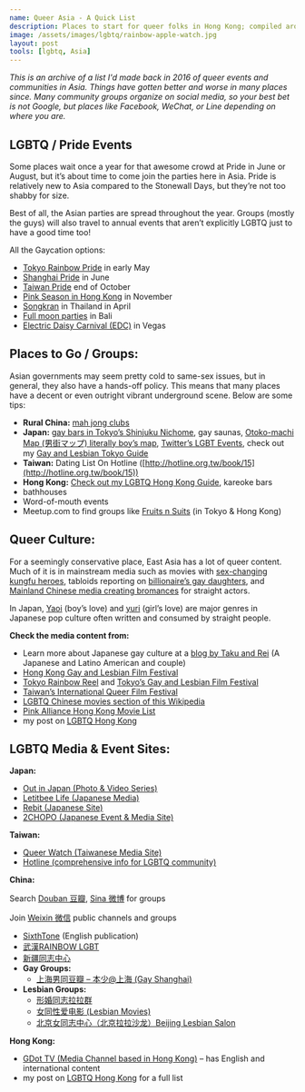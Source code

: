 ```yaml
---
name: Queer Asia - A Quick List
description: Places to start for queer folks in Hong Kong; compiled around 2018.
image: /assets/images/lgbtq/rainbow-apple-watch.jpg
layout: post
tools: [lgbtq, Asia]
---
```


_This is an archive of a list I'd made back in 2016 of queer events and communities in Asia. Things have gotten better and worse in many places since. Many community groups organize on social media, so your best bet is not Google, but places like Facebook, WeChat, or Line depending on where you are._

## LGBTQ / Pride Events

Some places wait once a year for that awesome crowd at Pride in June or August, but it’s about time to come join the parties here in Asia. Pride is relatively new to Asia compared to the Stonewall Days, but they’re not too shabby for size.

Best of all, the Asian parties are spread throughout the year. Groups (mostly the guys) will also travel to annual events that aren’t explicitly LGBTQ just to have a good time too!

All the Gaycation options:

-   [Tokyo Rainbow Pride](http://tokyorainbowpride.com/) in early May
-   [Shanghai Pride](http://www.shpride.com/pride2016/?lang=en) in June
-   [Taiwan Pride](http://twpride.org/) end of October
-   [Pink Season in Hong Kong](http://pinkseason.hk/) in November
-   [Songkran](http://songkran2014.com/) in Thailand in April
-   [Full moon parties](http://www.fullmoonpartykohphangan.com/schedule_dates/) in Bali
-   [Electric Daisy Carnival (EDC)](http://www.electricdaisycarnival.com/) in Vegas

## Places to Go / Groups:

Asian governments may seem pretty cold to same-sex issues, but in general, they also have a hands-off policy. This means that many places have a decent or even outright vibrant underground scene. Below are some tips:

-   **Rural China:** [mah jong clubs](http://www.sixthtone.com/news/gay-marriage-divides-china%E2%80%99s-lgbt-community)
-   **Japan:** [gay bars in Tokyo’s Shinjuku Nichome](http://www.japanvisitor.com/gay-japan/nichome), gay saunas, [Otoko-machi Map (男街マップ) literally boy’s map](http://www.kaimeikan.co.jp/map/), [Twitter’s LGBT Events](http://www.twitter.com/@lgbtevent_jp), check out my [Gay and Lesbian Tokyo Guide](http://thecupandtheroad.com/2017/08/31/gay-lesbian-tokyo-guide/)
-   **Taiwan:** Dating List On Hotline ([http://hotline.org.tw/book/15](http://hotline.org.tw/book/15))
-   **Hong Kong:** [Check out my LGBTQ Hong Kong Guide](http://thecupandtheroad.com/2016/05/19/lgbtq-hong-kong-a-brief-guide/), kareoke bars
-   bathhouses
-   Word-of-mouth events
-   Meetup.com to find groups like [Fruits n Suits](https://www.facebook.com/groups/finstokyo) (in Tokyo & Hong Kong)

## Queer Culture:

For a seemingly conservative place, East Asia has a lot of queer content. Much of it is in mainstream media such as movies with [sex-changing kungfu heroes](https://en.wikipedia.org/wiki/Swordsman_II), tabloids reporting on [billionaire’s gay daughters](http://www.scmp.com/news/hong-kong/article/1415791/dear-daddy-you-must-accept-im-lesbian-gigi-chao-pens-plea-open-letter), and [Mainland Chinese media creating bromances](http://www.sixthtone.com/news/fake-gay-men-chinese-film-industry) for straight actors.

In Japan, [Yaoi](https://en.wikipedia.org/wiki/Yaoi) (boy’s love) and [yuri](https://en.wikipedia.org/wiki/Yuri_(genre)) (girl’s love) are major genres in Japanese pop culture often written and consumed by straight people.

**Check the media content from:**

-   Learn more about Japanese gay culture at a [blog by Taku and Rei](http://takureinoroom.com/) (A Japanese and Latino American and couple)
-   [Hong Kong Gay and Lesbian Film Festival](http://www.hklgff.hk/)
-   [Tokyo Rainbow Reel](http://rainbowreeltokyo.com/2016/en/) and [Tokyo’s Gay and Lesbian Film Festival](http://tokyo-lgff.org/2015/en)
-   [Taiwan’s International Queer Film Festival](http://www.tiqff.com/)
-   [LGBTQ Chinese movies section of this Wikipedia](https://en.wikipedia.org/wiki/Homosexuality_in_China)
-   [Pink Alliance Hong Kong Movie List](http://pinkalliance.hk/)
-   my post on [LGBTQ Hong Kong](http://thecupandtheroad.com/2016/05/19/lgbtq-hong-kong-a-brief-guide/)

## **LGBTQ Media & Event Sites:**

**Japan:**

-   [Out in Japan (Photo & Video Series)](https://www.facebook.com/outinjapan)
-   [Letitbee Life (Japanese Media)](http://life.letibee.com/)
-   [Rebit (Japanese Site)](http://rebitlgbt.org/)
-   [2CHOPO (Japanese Event & Media Site)](http://www.2chopo.com/)

**Taiwan:**

-   [Queer Watch (Taiwanese Media Site)](http://queer.watch/)
-   [Hotline (comprehensive info for LGBTQ community)](http://hotline.org.tw/book/15)

**China:**

Search [Douban 豆瓣](https://www.douban.com), [Sina 微博](http://weibo.com/) for groups

Join [Weixin 微信](https://web.wechat.com/) public channels and groups

-   [SixthTone](http://www.sixthtone.com/) (English publication)
-   [武漢RAINBOW LGBT](https://site.douban.com/135687/)
-   [新疆同志中心](http://weibo.com/234869288?refer_flag=1005050010_&is_hot=1)
-   **Gay Groups:**
    -   [上海男同豆瓣 – 本少@上海 (Gay Shanghai)](https://www.douban.com/group/shgay/)
-   **Lesbian Groups:**
    -   [形婚同志拉拉群](https://www.douban.com/group/301643/)
    -   [女同性爱电影 (Lesbian Movies)](https://www.douban.com/group/11548/)
    -   [北京女同志中心（北京拉拉沙龙）Beijing Lesbian Salon](https://www.douban.com/group/198691/)

**Hong Kong:**

-   [GDot TV (Media Channel based in Hong Kong)](http://gdottv.com/main/) – has English and international content
-   my post on [LGBTQ Hong Kong](http://thecupandtheroad.com/2016/05/19/lgbtq-hong-kong-a-brief-guide/) for a full list